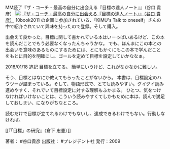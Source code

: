 MM読了『ザ・コーチ - 最高の自分に出会える『目標の達人ノート』』（谷口 貴彦）
[![](https://images-fe.ssl-images-amazon.com/images/I/41GC3tJCzZL._SL160_.jpg)](http://www.amazon.co.jp/exec/obidos/ASIN/4833419238/choiyaki81-22/ref=nosim)
[『ザ・コーチ - 最高の自分に出会える『目標の達人ノート』』（谷口 貴彦）](http://www.amazon.co.jp/exec/obidos/ASIN/4833419238/choiyaki81-22/ref=nosim)
10book2011 の企画に参加されている、「KIMU's Talk to oneself」さんの中で紹介されていて興味を持ったので登録。そして購入。

出会えて良かった。目標に関して書かれている本はいーっぱいあるけど、この本を読んだことでもう必要なくなったんちゃうかな。
でも、ほんまにこの本との出会いを意味のあるものにするためには、とにもかくにもこの本で学んだことをもとに目的を明確にし、ゴールを定めて目標を設定していかななぁ。


2018/01/18 追記
目標を立てる。
簡単にいうけど、これがなかなかに難しい。

そう、目標とはなにか教えてもらったことがないから。
本書は、目標設定のハウツーが詰まっている。そして、物語形式で、とても読みやすい。グイグイ読み進めやすく、それでいて目標設定に対する理解もふかまる。
ひとつ、気をつけなければいけないことは、こういう読みやすくてしかもために本は、読んで満足しておしまい、になりがちなところ。

読むだけで目標が立てれるわけでもないし、達成できるわけでもない。行動しなければ。

[[『「目標」の研究』（倉下 忠憲）]]

著者： #谷口貴彦
出版社： #プレジデント社
発行：2009
